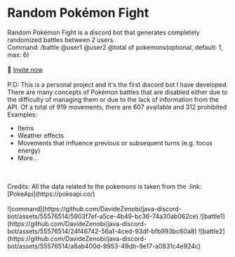 # Random Pokémon Fight

Random Pokémon Fight is a discord bot that generates completely randomized battles between 2 users.
<br>
Command: /battle @user1 @user2 @total of pokemons(optional, default: 1, max: 6)
<br>
<br>
:link: [Invite now](https://discord.com/oauth2/authorize?client_id=1230548300944510997&permissions=2147485696&scope=bot)
<br>
<br>
P.D: This is a personal project and it's the first discord bot I have developed. There are many concepts of Pokémon battles that are disabled either due to the difficulty of managing them or due to the lack of information from the API. Of a total of 919 movements, there are 607 available and 312 prohibited
<br>
Examples:
- Items
- Weather effects
- Movements that influence previous or subsequent turns (e.g. focus energy)
- More...
<br>
<br>
Credits: All the data related to the pokemons is taken from the :link: [PokeApi](https://pokeapi.co/)
<br>
<br>
![command](https://github.com/DavideZenobi/java-discord-bot/assets/55576514/5903f7ef-a5ce-4b49-bc36-74a30ab062ce)
![battle1](https://github.com/DavideZenobi/java-discord-bot/assets/55576514/24f46742-56a1-4ced-93df-bfb993bc60a8)
![battle2](https://github.com/DavideZenobi/java-discord-bot/assets/55576514/a8ab400d-9953-49db-9e17-a0831c4e924c)
